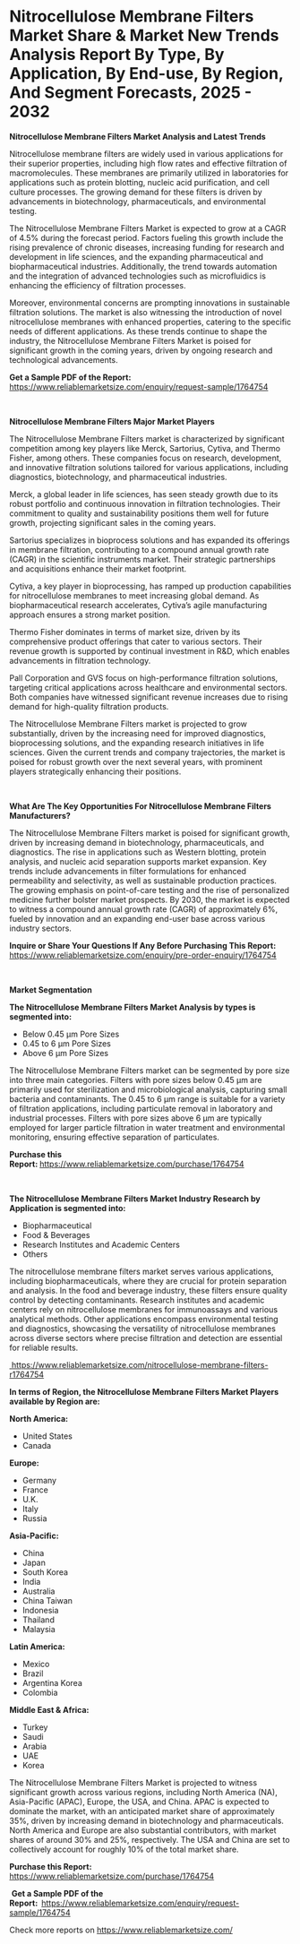<p><h1>Nitrocellulose Membrane Filters Market Share & Market New Trends Analysis Report By Type, By Application, By End-use, By Region, And Segment Forecasts, 2025 - 2032</h1></p><p><strong>Nitrocellulose Membrane Filters Market Analysis and Latest Trends</strong></p>
<p><p>Nitrocellulose membrane filters are widely used in various applications for their superior properties, including high flow rates and effective filtration of macromolecules. These membranes are primarily utilized in laboratories for applications such as protein blotting, nucleic acid purification, and cell culture processes. The growing demand for these filters is driven by advancements in biotechnology, pharmaceuticals, and environmental testing.</p><p>The Nitrocellulose Membrane Filters Market is expected to grow at a CAGR of 4.5% during the forecast period. Factors fueling this growth include the rising prevalence of chronic diseases, increasing funding for research and development in life sciences, and the expanding pharmaceutical and biopharmaceutical industries. Additionally, the trend towards automation and the integration of advanced technologies such as microfluidics is enhancing the efficiency of filtration processes.</p><p>Moreover, environmental concerns are prompting innovations in sustainable filtration solutions. The market is also witnessing the introduction of novel nitrocellulose membranes with enhanced properties, catering to the specific needs of different applications. As these trends continue to shape the industry, the Nitrocellulose Membrane Filters Market is poised for significant growth in the coming years, driven by ongoing research and technological advancements.</p></p>
<p><strong>Get a Sample PDF of the Report:&nbsp;</strong> <a href="https://www.reliablemarketsize.com/enquiry/request-sample/1764754?utm_campaign=1845&utm_medium=2&utm_source=Github&utm_content=ia&utm_term=30012025&utm_id=nitrocellulose-membrane-filters">https://www.reliablemarketsize.com/enquiry/request-sample/1764754</a></p>
<p>&nbsp;</p>
<p><strong>Nitrocellulose Membrane Filters Major Market Players</strong></p>
<p><p>The Nitrocellulose Membrane Filters market is characterized by significant competition among key players like Merck, Sartorius, Cytiva, and Thermo Fisher, among others. These companies focus on research, development, and innovative filtration solutions tailored for various applications, including diagnostics, biotechnology, and pharmaceutical industries.</p><p>Merck, a global leader in life sciences, has seen steady growth due to its robust portfolio and continuous innovation in filtration technologies. Their commitment to quality and sustainability positions them well for future growth, projecting significant sales in the coming years.</p><p>Sartorius specializes in bioprocess solutions and has expanded its offerings in membrane filtration, contributing to a compound annual growth rate (CAGR) in the scientific instruments market. Their strategic partnerships and acquisitions enhance their market footprint.</p><p>Cytiva, a key player in bioprocessing, has ramped up production capabilities for nitrocellulose membranes to meet increasing global demand. As biopharmaceutical research accelerates, Cytiva’s agile manufacturing approach ensures a strong market position.</p><p>Thermo Fisher dominates in terms of market size, driven by its comprehensive product offerings that cater to various sectors. Their revenue growth is supported by continual investment in R&D, which enables advancements in filtration technology.</p><p>Pall Corporation and GVS focus on high-performance filtration solutions, targeting critical applications across healthcare and environmental sectors. Both companies have witnessed significant revenue increases due to rising demand for high-quality filtration products.</p><p>The Nitrocellulose Membrane Filters market is projected to grow substantially, driven by the increasing need for improved diagnostics, bioprocessing solutions, and the expanding research initiatives in life sciences. Given the current trends and company trajectories, the market is poised for robust growth over the next several years, with prominent players strategically enhancing their positions.</p></p>
<p>&nbsp;</p>
<p><strong>What Are The Key Opportunities For Nitrocellulose Membrane Filters Manufacturers?</strong></p>
<p><p>The Nitrocellulose Membrane Filters market is poised for significant growth, driven by increasing demand in biotechnology, pharmaceuticals, and diagnostics. The rise in applications such as Western blotting, protein analysis, and nucleic acid separation supports market expansion. Key trends include advancements in filter formulations for enhanced permeability and selectivity, as well as sustainable production practices. The growing emphasis on point-of-care testing and the rise of personalized medicine further bolster market prospects. By 2030, the market is expected to witness a compound annual growth rate (CAGR) of approximately 6%, fueled by innovation and an expanding end-user base across various industry sectors.</p></p>
<p><strong>Inquire or Share Your Questions If Any Before Purchasing This Report:</strong> <a href="https://www.reliablemarketsize.com/enquiry/pre-order-enquiry/1764754?utm_campaign=1845&utm_medium=2&utm_source=Github&utm_content=ia&utm_term=30012025&utm_id=nitrocellulose-membrane-filters">https://www.reliablemarketsize.com/enquiry/pre-order-enquiry/1764754</a></p>
<p>&nbsp;</p>
<p><strong>Market Segmentation</strong></p>
<p><strong>The Nitrocellulose Membrane Filters Market Analysis by types is segmented into:</strong></p>
<p><ul><li>Below 0.45 µm Pore Sizes</li><li>0.45 to 6 µm Pore Sizes</li><li>Above 6 µm Pore Sizes</li></ul></p>
<p><p>The Nitrocellulose Membrane Filters market can be segmented by pore size into three main categories. Filters with pore sizes below 0.45 µm are primarily used for sterilization and microbiological analysis, capturing small bacteria and contaminants. The 0.45 to 6 µm range is suitable for a variety of filtration applications, including particulate removal in laboratory and industrial processes. Filters with pore sizes above 6 µm are typically employed for larger particle filtration in water treatment and environmental monitoring, ensuring effective separation of particulates.</p></p>
<p><strong>Purchase this Report:&nbsp;</strong><a href="https://www.reliablemarketsize.com/purchase/1764754?utm_campaign=1845&utm_medium=2&utm_source=Github&utm_content=ia&utm_term=30012025&utm_id=nitrocellulose-membrane-filters">https://www.reliablemarketsize.com/purchase/1764754</a></p>
<p>&nbsp;</p>
<p><strong>The Nitrocellulose Membrane Filters Market Industry Research by Application is segmented into:</strong></p>
<p><ul><li>Biopharmaceutical</li><li>Food & Beverages</li><li>Research Institutes and Academic Centers</li><li>Others</li></ul></p>
<p><p>The nitrocellulose membrane filters market serves various applications, including biopharmaceuticals, where they are crucial for protein separation and analysis. In the food and beverage industry, these filters ensure quality control by detecting contaminants. Research institutes and academic centers rely on nitrocellulose membranes for immunoassays and various analytical methods. Other applications encompass environmental testing and diagnostics, showcasing the versatility of nitrocellulose membranes across diverse sectors where precise filtration and detection are essential for reliable results.</p></p>
<p><a href="https://www.reliablemarketsize.com/nitrocellulose-membrane-filters-r1764754?utm_campaign=1845&utm_medium=2&utm_source=Github&utm_content=ia&utm_term=30012025&utm_id=nitrocellulose-membrane-filters">&nbsp;https://www.reliablemarketsize.com/nitrocellulose-membrane-filters-r1764754</a></p>
<p><strong>In terms of Region, the Nitrocellulose Membrane Filters Market Players available by Region are:</strong></p>
<p>
    <p> <strong> North America: </strong>
        <ul>
            <li>United States</li>
            <li>Canada</li>
        </ul>
        </p> 
    <p> <strong> Europe: </strong>
        <ul>
            <li>Germany</li>
            <li>France</li>
            <li>U.K.</li>
            <li>Italy</li>
            <li>Russia</li>
        </ul>
        </p> 
    <p> <strong> Asia-Pacific: </strong>
        <ul>
            <li>China</li>
            <li>Japan</li>
            <li>South Korea</li>
            <li>India</li>
            <li>Australia</li>
            <li>China Taiwan</li>
            <li>Indonesia</li>
            <li>Thailand</li>
            <li>Malaysia</li>
        </ul>
        </p> 
    <p> <strong> Latin America: </strong>
        <ul>
            <li>Mexico</li>
            <li>Brazil</li>
            <li>Argentina Korea</li>
            <li>Colombia</li>
        </ul>
        </p> 
    <p> <strong> Middle East & Africa: </strong>
        <ul>
            <li>Turkey</li>
            <li>Saudi</li>
            <li>Arabia</li>
            <li>UAE</li>
            <li>Korea</li>
        </ul>
    </p>
    </p>
<p><p>The Nitrocellulose Membrane Filters Market is projected to witness significant growth across various regions, including North America (NA), Asia-Pacific (APAC), Europe, the USA, and China. APAC is expected to dominate the market, with an anticipated market share of approximately 35%, driven by increasing demand in biotechnology and pharmaceuticals. North America and Europe are also substantial contributors, with market shares of around 30% and 25%, respectively. The USA and China are set to collectively account for roughly 10% of the total market share.</p></p>
<p><strong>Purchase this Report: </strong><a href="https://www.reliablemarketsize.com/purchase/1764754?utm_campaign=1845&utm_medium=2&utm_source=Github&utm_content=ia&utm_term=30012025&utm_id=nitrocellulose-membrane-filters">https://www.reliablemarketsize.com/purchase/1764754</a></p>
<p>&nbsp;<strong>Get a Sample PDF of the Report:&nbsp;&nbsp;</strong><a href="https://www.reliablemarketsize.com/enquiry/request-sample/1764754?utm_campaign=1845&utm_medium=2&utm_source=Github&utm_content=ia&utm_term=30012025&utm_id=nitrocellulose-membrane-filters">https://www.reliablemarketsize.com/enquiry/request-sample/1764754</a></p>
<p><strong></strong></p>
<p>Check more reports on <a href="https://www.reliablemarketsize.com/?utm_campaign=1845&utm_medium=2&utm_source=Github&utm_content=ia&utm_term=30012025&utm_id=nitrocellulose-membrane-filters">https://www.reliablemarketsize.com/</a></p>